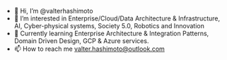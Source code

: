 - 👋 Hi, I’m @valterhashimoto
- 👀 I’m interested in Enterprise/Cloud/Data Architecture & Infrastructure, AI, Cyber-physical systems, Society 5.0, Robotics and Innovation
- 🌱 Currently learning Enterprise Architecture & Integration Patterns, Domain Driven Design, GCP & Azure services.
- 📫 How to reach me valter.hashimoto@outlook.com
